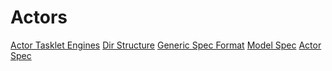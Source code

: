 Actors
======

[Actor Tasklet Engines](ActorTaskletEngines) [Dir
Structure](DirStructure) [Generic Spec Format](GenericSpecFormat) [Model
Spec](ModelSpec) [Actor Spec](ActorSpec)
